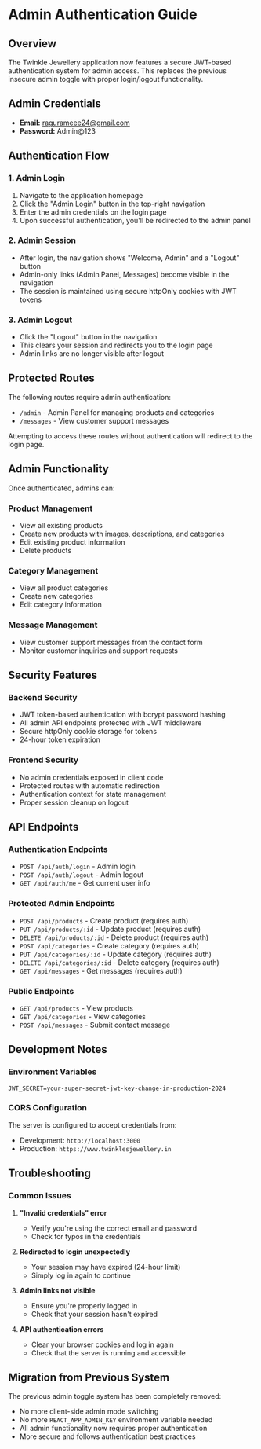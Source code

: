# Admin Authentication Guide

## Overview

The Twinkle Jewellery application now features a secure JWT-based authentication system for admin access. This replaces the previous insecure admin toggle with proper login/logout functionality.

## Admin Credentials

- **Email:** ragurameee24@gmail.com
- **Password:** Admin@123

## Authentication Flow

### 1. Admin Login
1. Navigate to the application homepage
2. Click the "Admin Login" button in the top-right navigation
3. Enter the admin credentials on the login page
4. Upon successful authentication, you'll be redirected to the admin panel

### 2. Admin Session
- After login, the navigation shows "Welcome, Admin" and a "Logout" button
- Admin-only links (Admin Panel, Messages) become visible in the navigation
- The session is maintained using secure httpOnly cookies with JWT tokens

### 3. Admin Logout
- Click the "Logout" button in the navigation
- This clears your session and redirects you to the login page
- Admin links are no longer visible after logout

## Protected Routes

The following routes require admin authentication:

- `/admin` - Admin Panel for managing products and categories
- `/messages` - View customer support messages

Attempting to access these routes without authentication will redirect to the login page.

## Admin Functionality

Once authenticated, admins can:

### Product Management
- View all existing products
- Create new products with images, descriptions, and categories
- Edit existing product information
- Delete products

### Category Management
- View all product categories
- Create new categories
- Edit category information

### Message Management
- View customer support messages from the contact form
- Monitor customer inquiries and support requests

## Security Features

### Backend Security
- JWT token-based authentication with bcrypt password hashing
- All admin API endpoints protected with JWT middleware
- Secure httpOnly cookie storage for tokens
- 24-hour token expiration

### Frontend Security
- No admin credentials exposed in client code
- Protected routes with automatic redirection
- Authentication context for state management
- Proper session cleanup on logout

## API Endpoints

### Authentication Endpoints
- `POST /api/auth/login` - Admin login
- `POST /api/auth/logout` - Admin logout
- `GET /api/auth/me` - Get current user info

### Protected Admin Endpoints
- `POST /api/products` - Create product (requires auth)
- `PUT /api/products/:id` - Update product (requires auth)
- `DELETE /api/products/:id` - Delete product (requires auth)
- `POST /api/categories` - Create category (requires auth)
- `PUT /api/categories/:id` - Update category (requires auth)
- `DELETE /api/categories/:id` - Delete category (requires auth)
- `GET /api/messages` - Get messages (requires auth)

### Public Endpoints
- `GET /api/products` - View products
- `GET /api/categories` - View categories
- `POST /api/messages` - Submit contact message

## Development Notes

### Environment Variables
```
JWT_SECRET=your-super-secret-jwt-key-change-in-production-2024
```

### CORS Configuration
The server is configured to accept credentials from:
- Development: `http://localhost:3000`
- Production: `https://www.twinklesjewellery.in`

## Troubleshooting

### Common Issues

1. **"Invalid credentials" error**
   - Verify you're using the correct email and password
   - Check for typos in the credentials

2. **Redirected to login unexpectedly**
   - Your session may have expired (24-hour limit)
   - Simply log in again to continue

3. **Admin links not visible**
   - Ensure you're properly logged in
   - Check that your session hasn't expired

4. **API authentication errors**
   - Clear your browser cookies and log in again
   - Check that the server is running and accessible

## Migration from Previous System

The previous admin toggle system has been completely removed:
- No more client-side admin mode switching
- No more `REACT_APP_ADMIN_KEY` environment variable needed
- All admin functionality now requires proper authentication
- More secure and follows authentication best practices
